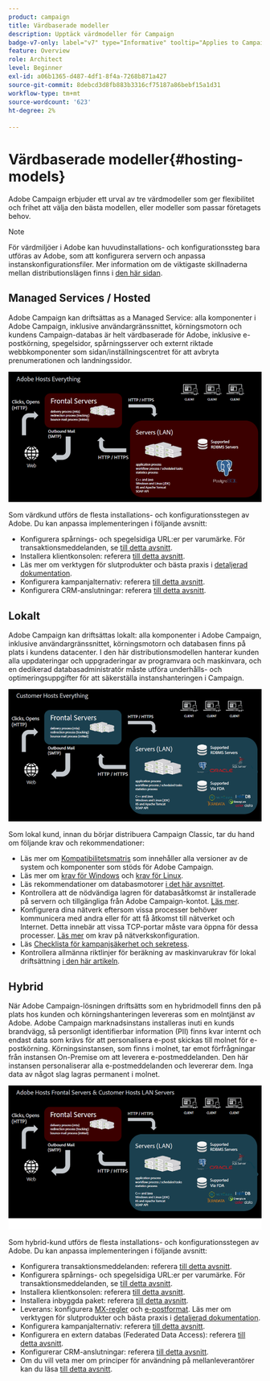 ```yaml
---
product: campaign
title: Värdbaserade modeller
description: Upptäck värdmodeller för Campaign
badge-v7-only: label="v7" type="Informative" tooltip="Applies to Campaign Classic v7 only"
feature: Overview
role: Architect
level: Beginner
exl-id: a06b1365-d487-4df1-8f4a-7268b871a427
source-git-commit: 8debcd3d8fb883b3316cf75187a86bebf15a1d31
workflow-type: tm+mt
source-wordcount: '623'
ht-degree: 2%

---
```


# Värdbaserade modeller{#hosting-models}



Adobe Campaign erbjuder ett urval av tre värdmodeller som ger flexibilitet och frihet att välja den bästa modellen, eller modeller som passar företagets behov.

>[!NOTE]
>
>För värdmiljöer i Adobe kan huvudinstallations- och konfigurationssteg bara utföras av Adobe, som att konfigurera servern och anpassa instanskonfigurationsfiler. Mer information om de viktigaste skillnaderna mellan distributionslägen finns i [den här sidan](../../installation/using/capability-matrix.md).

## Managed Services / Hosted

Adobe Campaign kan driftsättas as a Managed Service: alla komponenter i Adobe Campaign, inklusive användargränssnittet, körningsmotorn och kundens Campaign-databas är helt värdbaserade för Adobe, inklusive e-postkörning, spegelsidor, spårningsserver och externt riktade webbkomponenter som sidan/inställningscentret för att avbryta prenumerationen och landningssidor.

![](assets/deployment_hosted.png)

Som värdkund utförs de flesta installations- och konfigurationsstegen av Adobe. Du kan anpassa implementeringen i följande avsnitt:

* Konfigurera spårnings- och spegelsidiga URL:er per varumärke. För transaktionsmeddelanden, se [till detta avsnitt](../../message-center/using/additional-configurations.md#configuring-multibranding).
* Installera klientkonsolen: referera [till detta avsnitt](../../installation/using/installing-the-client-console.md).
* Läs mer om verktygen för slutprodukter och bästa praxis i [detaljerad dokumentation](../../delivery/using/about-deliverability.md).
* Konfigurera kampanjalternativ: referera [till detta avsnitt](../../installation/using/configuring-campaign-options.md).
* Konfigurera CRM-anslutningar: referera [till detta avsnitt](../../platform/using/crm-connectors.md).

## Lokalt

Adobe Campaign kan driftsättas lokalt: alla komponenter i Adobe Campaign, inklusive användargränssnittet, körningsmotorn och databasen finns på plats i kundens datacenter. I den här distributionsmodellen hanterar kunden alla uppdateringar och uppgraderingar av programvara och maskinvara, och en dedikerad databasadministratör måste utföra underhålls- och optimeringsuppgifter för att säkerställa instanshanteringen i Campaign.

![](assets/deployment_onpremise.png)

Som lokal kund, innan du börjar distribuera Campaign Classic, tar du hand om följande krav och rekommendationer:

* Läs mer om [Kompatibilitetsmatris](../../rn/using/compatibility-matrix.md) som innehåller alla versioner av de system och komponenter som stöds för Adobe Campaign.
* Läs mer om [krav för Windows](../../installation/using/prerequisites-of-campaign-installation-in-windows.md) och [krav för Linux](../../installation/using/prerequisites-of-campaign-installation-in-linux.md).
* Läs rekommendationer om databasmotorer [i det här avsnittet](../../installation/using/database.md).
* Kontrollera att de nödvändiga lagren för databasåtkomst är installerade på servern och tillgängliga från Adobe Campaign-kontot. [Läs mer](../../installation/using/application-server.md).
* Konfigurera dina nätverk eftersom vissa processer behöver kommunicera med andra eller för att få åtkomst till nätverket och Internet. Detta innebär att vissa TCP-portar måste vara öppna för dessa processer. [Läs mer](../../installation/using/network-configuration.md) om krav på nätverkskonfiguration.
* Läs [Checklista för kampanjsäkerhet och sekretess](https://experienceleague.adobe.com/docs/campaign-classic/using/installing-campaign-classic/security-privacy/get-started-security-privacy.html?lang=sv).
* Kontrollera allmänna riktlinjer för beräkning av maskinvarukrav för lokal driftsättning [i den här artikeln](https://helpx.adobe.com/se/campaign/kb/hardware-sizing-guide.html).

## Hybrid

När Adobe Campaign-lösningen driftsätts som en hybridmodell finns den på plats hos kunden och körningshanteringen levereras som en molntjänst av Adobe. Adobe Campaign marknadsinstans installeras inuti en kunds brandvägg, så personligt identifierbar information (PII) finns kvar internt och endast data som krävs för att personalisera e-post skickas till molnet för e-postkörning. Körningsinstansen, som finns i molnet, tar emot förfrågningar från instansen On-Premise om att leverera e-postmeddelanden. Den här instansen personaliserar alla e-postmeddelanden och levererar dem. Inga data av något slag lagras permanent i molnet.

![](assets/deployment_hybrid.png)

Som hybrid-kund utförs de flesta installations- och konfigurationsstegen av Adobe. Du kan anpassa implementeringen i följande avsnitt:

* Konfigurera transaktionsmeddelanden: referera [till detta avsnitt](../../message-center/using/transactional-messaging-architecture.md).
* Konfigurera spårnings- och spegelsidiga URL:er per varumärke. För transaktionsmeddelanden, se [till detta avsnitt](../../message-center/using/additional-configurations.md#configuring-multibranding).
* Installera klientkonsolen: referera [till detta avsnitt](../../installation/using/installing-the-client-console.md).
* Installera inbyggda paket: referera [till detta avsnitt](../../installation/using/installing-campaign-standard-packages.md).
* Leverans: konfigurera [MX-regler](../../installation/using/email-deliverability.md#mx-configuration) och [e-postformat](../../installation/using/email-deliverability.md#managing-email-formats). Läs mer om verktygen för slutprodukter och bästa praxis i [detaljerad dokumentation](../../delivery/using/about-deliverability.md).
* Konfigurera kampanjalternativ: referera [till detta avsnitt](../../installation/using/configuring-campaign-options.md).
* Konfigurera en extern databas (Federated Data Access): referera [till detta avsnitt](../../installation/using/about-fda.md).
* Konfigurerar CRM-anslutningar: referera [till detta avsnitt](../../platform/using/crm-connectors.md).
* Om du vill veta mer om principer för användning på mellanleverantörer kan du läsa [till detta avsnitt](../../installation/using/mid-sourcing-deployment.md).

